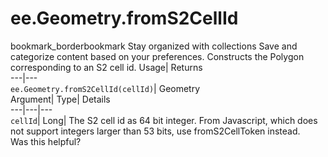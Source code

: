  
#  ee.Geometry.fromS2CellId
bookmark_borderbookmark Stay organized with collections  Save and categorize content based on your preferences.
Constructs the Polygon corresponding to an S2 cell id. 
Usage| Returns  
---|---  
`ee.Geometry.fromS2CellId(cellId)`| Geometry  
Argument| Type| Details  
---|---|---  
`cellId`| Long| The S2 cell id as 64 bit integer. From Javascript, which does not support integers larger than 53 bits, use fromS2CellToken instead.  
Was this helpful?
